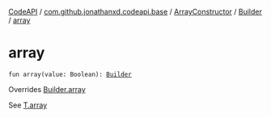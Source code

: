 [CodeAPI](../../../index.md) / [com.github.jonathanxd.codeapi.base](../../index.md) / [ArrayConstructor](../index.md) / [Builder](index.md) / [array](.)

# array

`fun array(value: Boolean): `[`Builder`](index.md)

Overrides [Builder.array](../../-arguments-holder/-builder/array.md)

See [T.array](#)

